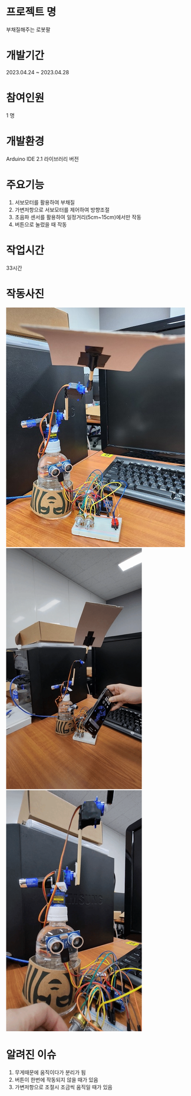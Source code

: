 # 프로젝트 명
부채질해주는 로봇팔
# 개발기간
2023.04.24 ~ 2023.04.28
# 참여인원
1 명
# 개발환경
Arduino IDE 2.1
라이브러리 버전 
# 주요기능 
1) 서보모터를 활용하여 부채질
2) 가변저항으로 서보모터를 제어하여 방향조절
3) 초음파 센서를 활용하여 일정거리(5cm~15cm)에서만 작동
4) 버튼으로 눌렀을 때 작동
# 작업시간 
33시간 
# 작동사진
![img](/a.jpg)
![img](/ab.gif)
![img](/abc.gif)
# 알려진 이슈
1) 무게때문에 움직이다가 분리가 됨
2) 버튼이 한번에 작동되지 않을 때가 있음
3) 가변저항으로 조절시 조금씩 움직일 때가 있음
